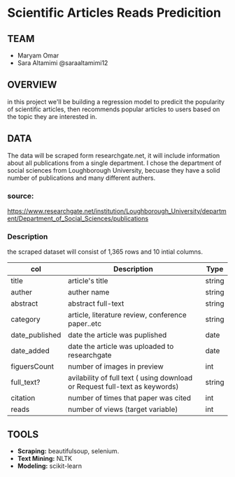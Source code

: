 # Scientific Articles Reads Predicition


## TEAM
- Maryam Omar 
- Sara Altamimi @saraaltamimi12

## OVERVIEW
in this project we'll be building a regression model to predicit the popularity of scientific articles, then recommends popular articles to users based on the topic they are interested in. 

## DATA
The data will be scraped form researchgate.net, it will include information about all publications from a single department. I chose the department of social sciences from Loughborough University, becuase they have a solid number of publications and many different authers. 

### source:
https://www.researchgate.net/institution/Loughborough_University/department/Department_of_Social_Sciences/publications

### Description 
the scraped dataset will consist of 1,365 rows and 10 intial columns.

| col | Description | Type |
| --- | --- | --- |
| title | article's title | string 
| auther| auther name | string 
| abstract | abstract full-text  | string
| category| article, literature review, conference paper..etc | string
| date_published | date the article was puplished | date
| date_added | date the article was uploaded to researchgate | date
| figuersCount | number of images in preview | int
| full_text? | avilability of full text ( using download or Request full-text as keywords) | string
| citation | number of times that paper was cited | int
| reads | number of views (target variable)| int



## TOOLS  
- **Scraping:** beautifulsoup, selenium. 
- **Text Mining:** NLTK
- **Modeling:** scikit-learn 
